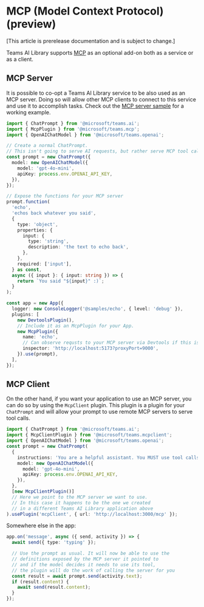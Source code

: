 # MCP (Model Context Protocol) (preview)

[This article is prerelease documentation and is subject to change.]

Teams AI Library supports [MCP](https://modelcontextprotocol.io/introduction) as an optional add-on both as a service or as a client.

## MCP Server

It is possible to co-opt a Teams AI Library service to be also used as an MCP server. Doing so will allow other MCP clients to connect to this service and use it to accomplish tasks. Check out the [MCP server sample](https://github.com/microsoft/teams.ts/tree/main/samples/mcp) for a working example.

```typescript
import { ChatPrompt } from '@microsoft/teams.ai';
import { McpPlugin } from '@microsoft/teams.mcp';
import { OpenAIChatModel } from '@microsoft/teams.openai';

// Create a normal ChatPrompt.
// This isn't going to serve AI requests, but rather serve MCP tool calls
const prompt = new ChatPrompt({
  model: new OpenAIChatModel({
    model: 'gpt-4o-mini',
    apiKey: process.env.OPENAI_API_KEY,
  }),
});

// Expose the functions for your MCP server
prompt.function(
  'echo',
  'echos back whatever you said',
  {
    type: 'object',
    properties: {
      input: {
        type: 'string',
        description: 'the text to echo back',
      },
    },
    required: ['input'],
  } as const,
  async ({ input }: { input: string }) => {
    return `You said "${input}" :)`;
  }
);

const app = new App({
  logger: new ConsoleLogger('@samples/echo', { level: 'debug' }),
  plugins: [
    new DevtoolsPlugin(),
    // Include it as an McpPlugin for your App.
    new McpPlugin({
      name: 'echo',
      // Can observe requsts to your MCP server via Devtools if this is passed in.
      inspector: 'http://localhost:5173?proxyPort=9000',
    }).use(prompt),
  ],
});
```

## MCP Client

On the other hand, if you want your application to use an MCP server, you can do so by using the `McpClient` plugin. This plugin is a plugin for your `ChatPrompt` and will allow your prompt to use remote MCP servers to serve tool calls.

```typescript
import { ChatPrompt } from '@microsoft/teams.ai';
import { McpClientPlugin } from '@microsoft/teams.mcpclient';
import { OpenAIChatModel } from '@microsoft/teams.openai';
const prompt = new ChatPrompt(
  {
    instructions: 'You are a helpful assistant. You MUST use tool calls to do all your work.',
    model: new OpenAIChatModel({
      model: 'gpt-4o-mini',
      apiKey: process.env.OPENAI_API_KEY,
    }),
  },
  [new McpClientPlugin()]
  // Here we point to the MCP server we want to use.
  // In this case it happens to be the one we created
  // in a different Teams AI Library application above
).usePlugin('mcpClient', { url: 'http://localhost:3000/mcp' });
```

Somewhere else in the app:

```typescript
app.on('message', async ({ send, activity }) => {
  await send({ type: 'typing' });

  // Use the prompt as usual. It will now be able to use the
  // definitions exposed by the MCP server it pointed to
  // and if the model decides it needs to use its tool,
  // the plugin will do the work of calling the server for you
  const result = await prompt.send(activity.text);
  if (result.content) {
    await send(result.content);
  }
});
```